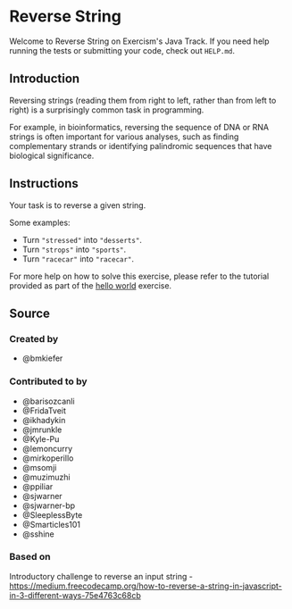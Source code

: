# Reverse String

Welcome to Reverse String on Exercism's Java Track.
If you need help running the tests or submitting your code, check out `HELP.md`.

## Introduction

Reversing strings (reading them from right to left, rather than from left to right) is a surprisingly common task in programming.

For example, in bioinformatics, reversing the sequence of DNA or RNA strings is often important for various analyses, such as finding complementary strands or identifying palindromic sequences that have biological significance.

## Instructions

Your task is to reverse a given string.

Some examples:

- Turn `"stressed"` into `"desserts"`.
- Turn `"strops"` into `"sports"`.
- Turn `"racecar"` into `"racecar"`.

For more help on how to solve this exercise, please refer to the tutorial provided as part of the [hello world](https://exercism.org/tracks/java/exercises/hello-world) exercise.

## Source

### Created by

- @bmkiefer

### Contributed to by

- @barisozcanli
- @FridaTveit
- @ikhadykin
- @jmrunkle
- @Kyle-Pu
- @lemoncurry
- @mirkoperillo
- @msomji
- @muzimuzhi
- @ppiliar
- @sjwarner
- @sjwarner-bp
- @SleeplessByte
- @Smarticles101
- @sshine

### Based on

Introductory challenge to reverse an input string - https://medium.freecodecamp.org/how-to-reverse-a-string-in-javascript-in-3-different-ways-75e4763c68cb